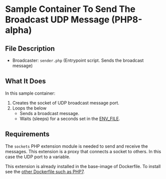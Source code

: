 # Sample Container To Send The Broadcast UDP Message (PHP8-alpha)

## File Description

- Broadcaster: `sender.php` (Entrypoint script. Sends the broadcast message)

## What It Does

In this sample container:

1. Creates the socket of UDP broadcast message port.
2. Loops the below
    - Sends a broadcast message.
    - Waits (sleeps) for a seconds set in the [ENV_FILE](../../ENV_FILE).

## Requirements

The `sockets` PHP extension module is needed to send and receive the messages. This extension is a proxy that connects a socket to others. In this case the UDP port to a variable.

This extension is already installed in the base-image of Dockerfile. To install see the [other Dockerfile such as PHP7](../php7/Dockerfile).
